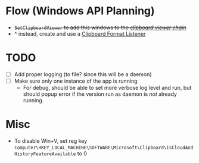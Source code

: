 # Flow (Windows API Planning)

- ~~`SetClipboardViewer` to add this windows to the [_clipboard viewer chain_](https://learn.microsoft.com/en-us/windows/win32/dataxchg/about-the-clipboard#clipboard-viewers)~~
- ^ instead, create and use a [Clipboard Format Listener](https://learn.microsoft.com/en-us/windows/win32/dataxchg/using-the-clipboard#creating-a-clipboard-format-listener)

# TODO
- [ ] Add proper logging (to file? since this will be a daemon)
- [ ] Make sure only one instance of the app is running
    - For debug, should be able to set more verbose log level and run, but should popup error if the version run as daemon is _not_ already running.

# Misc
- To disable Win+V, set reg key `Computer\HKEY_LOCAL_MACHINE\SOFTWARE\Microsoft\Clipboard\IsCloudAndHistoryFeatureAvailable` to 0

